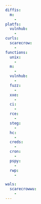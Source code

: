 ```yaml
---
diffis:
  m:
    -
platfs:
  vulnhub:
    -
curls:
  scarecrow:
    -
functions:
  unix:
    -
  m:
    -
  vulnhub:
    -
  fuzz:
    -
  xxe:
    -
  ci:
    -
  rce:
    -
  steg:
    -
  hc:
    -
  creds:
    -
  cron:
    -
  pspy:
    -
  rwp:
    -

wals:
  scarecrowwu:
    -
---
```

